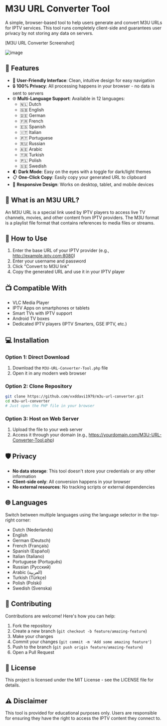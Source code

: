 # M3U URL Converter Tool

A simple, browser-based tool to help users generate and convert M3U URLs for IPTV services. This tool runs completely client-side and guarantees user privacy by not storing any data on servers.

[M3U URL Converter Screenshot]

![image](https://github.com/user-attachments/assets/08e1142f-2d2a-45e0-b077-812d1de507fc)


## 🌟 Features

- 📱 **User-Friendly Interface**: Clean, intuitive design for easy navigation
- 🔒 **100% Privacy**: All processing happens in your browser - no data is sent to servers
- 🌐 **Multi-Language Support**: Available in 12 languages:
  - 🇳🇱 Dutch
  - 🇬🇧 English
  - 🇩🇪 German
  - 🇫🇷 French
  - 🇪🇸 Spanish
  - 🇮🇹 Italian
  - 🇵🇹 Portuguese
  - 🇷🇺 Russian
  - 🇦🇪 Arabic
  - 🇹🇷 Turkish
  - 🇵🇱 Polish
  - 🇸🇪 Swedish
- 🌓 **Dark Mode**: Easy on the eyes with a toggle for dark/light themes
- 📋 **One-Click Copy**: Easily copy your generated URL to clipboard
- 📱 **Responsive Design**: Works on desktop, tablet, and mobile devices

## 📖 What is an M3U URL?

An M3U URL is a special link used by IPTV players to access live TV channels, movies, and other content from IPTV providers. The M3U format is a playlist file format that contains references to media files or streams.

## 🚀 How to Use

1. Enter the base URL of your IPTV provider (e.g., http://example.iptv.com:8080)
2. Enter your username and password
3. Click "Convert to M3U link"
4. Copy the generated URL and use it in your IPTV player

## 📺 Compatible With

- VLC Media Player
- IPTV Apps on smartphones or tablets
- Smart TVs with IPTV support
- Android TV boxes
- Dedicated IPTV players (IPTV Smarters, GSE IPTV, etc.)

## 💻 Installation

### Option 1: Direct Download
1. Download the `M3U-URL-Converter-Tool.php` file
2. Open it in any modern web browser

### Option 2: Clone Repository
```bash
git clone https://github.com/vxddavi1979/m3u-url-converter.git
cd m3u-url-converter
# Just open the PHP file in your browser
```

### Option 3: Host on Web Server
1. Upload the file to your web server
2. Access it through your domain (e.g., https://yourdomain.com/M3U-URL-Converter-Tool.php)

## 🛡️ Privacy

- **No data storage**: This tool doesn't store your credentials or any other information
- **Client-side only**: All conversion happens in your browser
- **No external resources**: No tracking scripts or external dependencies

## 🌐 Languages

Switch between multiple languages using the language selector in the top-right corner:
- Dutch (Nederlands)
- English
- German (Deutsch)
- French (Français)
- Spanish (Español)
- Italian (Italiano)
- Portuguese (Português)
- Russian (Русский)
- Arabic (العربية)
- Turkish (Türkçe)
- Polish (Polski)
- Swedish (Svenska)

## 🤝 Contributing

Contributions are welcome! Here's how you can help:
1. Fork the repository
2. Create a new branch (`git checkout -b feature/amazing-feature`)
3. Make your changes
4. Commit your changes (`git commit -m 'Add some amazing feature'`)
5. Push to the branch (`git push origin feature/amazing-feature`)
6. Open a Pull Request

## 📝 License

This project is licensed under the MIT License - see the LICENSE file for details.

## ⚠️ Disclaimer

This tool is provided for educational purposes only. Users are responsible for ensuring they have the right to access the IPTV content they connect to.
